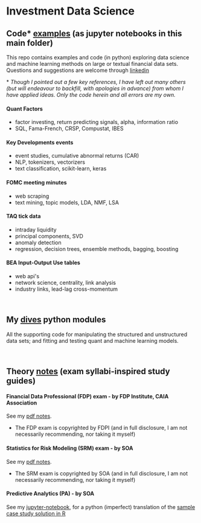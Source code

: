 # Investment Data Science

## Code* [examples](examples) (as jupyter notebooks in this main folder)

This repo contains examples and code (in python) exploring data science and machine learning methods
on large or textual financial data sets.  Questions and suggestions are welcome through
[linkedin](https://www.linkedin.com/in/terencelim)

\* _Though I pointed out a few key references, I have left out many others
(but will endeavour to backfill, with apologies in advance) from whom I have applied ideas.
Only the code herein and all errors are my own._ 

#### Quant Factors
- factor investing, return predicting signals, alpha, information ratio
- SQL, Fama-French, CRSP, Compustat, IBES

#### Key Developments events
- event studies, cumulative abnormal returns (CAR)
- NLP, tokenizers, vectorizers
- text classification, scikit-learn, keras

#### FOMC meeting minutes
- web scraping
- text mining, topic models, LDA, NMF, LSA

#### TAQ tick data
- intraday liquidity
- principal components, SVD
- anomaly detection
- regression, decision trees, ensemble methods, bagging, boosting

#### BEA Input-Output Use tables
- web api's
- network science, centrality, link analysis
- industry links, lead-lag cross-momentum

&nbsp;

## My [dives](dives) python modules

All the supporting code for manipulating the structured and unstructured data sets;
and fitting and testing quant and machine learning models.

&nbsp;

## Theory [notes](notes) (exam syllabi-inspired study guides)

#### Financial Data Professional (FDP) exam - by FDP Institute, CAIA Association
See my [pdf notes](https://terence-lim.github.io/notes/FDP.pdf).

- The FDP exam is copyrighted by FDPI
(and in full disclosure, I am not necessarily recommending, nor taking it myself)

#### Statistics for Risk Modeling (SRM) exam - by SOA
See my [pdf notes](https://terence-lim.github.io/notes/SRM.pdf).

- The SRM exam is copyrighted by SOA
(and in full disclosure, I am not necessarily recommending, nor taking it myself)

#### Predictive Analytics (PA) - by SOA
See my [jupyter-notebook](notes/exam-pa-hospital-readmission-sample-sol.ipynb),
for a python (imperfect) translation of the
[sample case study solution in R](https://www.soa.org/education/exam-req/edu-exam-pa-detail/)
